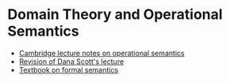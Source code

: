 # Domain Theory and Operational Semantics

* [Cambridge lecture notes on operational semantics](https://www.cl.cam.ac.uk/teaching/1112/DenotSem/dens-notes-bw.pdf)
* [Revision of Dana Scott's lecture](https://www.cs.rice.edu/~javaplt/311/Readings/domains.pdf)
* [Textbook on formal semantics](https://direct-mit-edu.ccl.idm.oclc.org/books/monograph/4338/The-Formal-Semantics-of-Programming-LanguagesAn)
